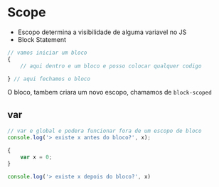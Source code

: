 # Scope

* Escopo determina a visibilidade de alguma variavel no JS
* Block Statement
```js
// vamos iniciar um bloco
{
    // aqui dentro e um bloco e posso colocar qualquer codigo

} // aqui fechamos o bloco
```

 O bloco, tambem criara um novo escopo, chamamos de `block-scoped`


 ## var

```js
// var e global e podera funcionar fora de um escopo de bloco
console.log('> existe x antes do bloco?', x);

{
    var x = 0;
}

console.log('> existe x depois do bloco?', x)
```